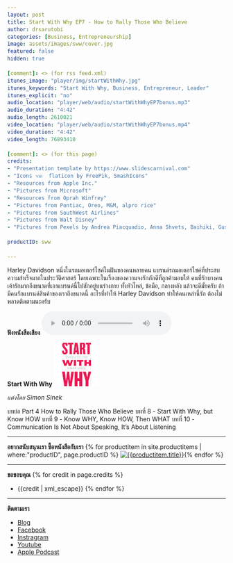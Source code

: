 ```yaml
---
layout: post
title: Start With Why EP7 - How to Rally Those Who Believe
author: drsarutobi
categories: [Business, Entrepreneurship]
image: assets/images/sww/cover.jpg
featured: false
hidden: true

[comment]: <> (for rss feed.xml)
itunes_image: "player/img/startWithWhy.jpg"
itunes_keywords: "Start With Why, Business, Entrepreneur, Leader"
itunes_explicit: "no"
audio_location: "player/web/audio/startWithWhyEP7bonus.mp3"
audio_duration: "4:42"
audio_length: 2610021
video_location: "player/web/audio/startWithWhyEP7bonus.mp4"
video_duration: "4:42"
video_length: 76893410

[comment]: <> (for this page)
credits:
- "Presentation template by https://www.slidescarnival.com"
- "Icons จาก  flaticon by FreePik, SmashIcons"
- "Resources from Apple Inc."
- "Pictures from Microsoft"
- "Resources from Oprah Winfrey"
- "Pictures from Pontiac, Oreo, M&M, alpro rice"
- "Pictures from SouthWest Airlines"
- "Pictures from Walt Disney"
- "Pictures from Pexels by Andrea Piacquadio, Anna Shvets, Baihiki, Gustavo Fring, Kewin Bidwell, Mattheus Bartelli, Oleg Magni, Pixabay"

productID: sww

---
```

Harley Davidson หนึ่งในรถมอเตอร์ไซค์ในฝันของคนหลายคน แบรนด์รถมอเตอร์ไซค์ที่ประสบความสำเร็จมากในประวัติศาสตร์  โดยเฉพาะในเรื่องของความจงรักภักดีที่ลูกค้ามอบให้ คนที่รักบางคนเค้ารักมากถึงขนาดที่เอาแบรนด์นี้ไปสักอยู่บนร่างกาย ทั้งหัวไหล่, ข้อมือ, กลางหลัง แล้วจะดีมั้ยครับ ถ้ามีคนรักแบรนด์สินค้าของเราถึงขนาดนี้  อะไรที่ทำให้ Harley Davidson ทำให้คนเหล่านี้รัก ต้องไม่พลาดติดตามนะครับ
 
 **ฟังหนังสือเสียง**
<audio controls>
  <source src="/{{page.audio_location}}" type="audio/mpeg">
Your browser does not support the audio element.
</audio>

**Start With Why** ![Start With Why](/assets/images/sww/book_eng.jpg)

*แต่งโดย Simon Sinek*

บทย่อ Part 4 How to Rally Those Who Believe
บทที่ 8 - Start With Why, but Know HOW
บทที่ 9 - Know WHY, Know HOW, Then WHAT
บทที่ 10 - Communication Is Not About Speaking, It’s About Listening

---
**อยากสนับสนุนเรา ซื้อหนังสือกับเรา**
{% for productitem in site.productitems | where:"productID", page.productID %}
[![{{productitem.title}}](/{{productitem.image_path}})]({{productitem.link}}){% endfor %}

---
**ขอขอบคุณ**
{% for credit in page.credits %}
- {{credit | xml_escape}}
{% endfor %}

---
**ติดตามเรา**
- [Blog]({{site.url}})
- [Facebook](https://www.facebook.com/{{site.facebook}})
- [Instragram](https://www.instagram.com/{{site.instragram}})
- [Youtube](https://www.youtube.com/channel/{{site.youtube}})
- [Apple Podcast](https://podcasts.apple.com/th/podcast/{{site.apple_podcast}})
